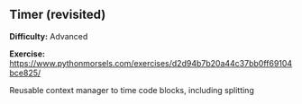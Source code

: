 ## Timer (revisited)

**Difficulty:** Advanced

**Exercise:** https://www.pythonmorsels.com/exercises/d2d94b7b20a44c37bb0ff69104bce825/

Reusable context manager to time code blocks, including splitting
    